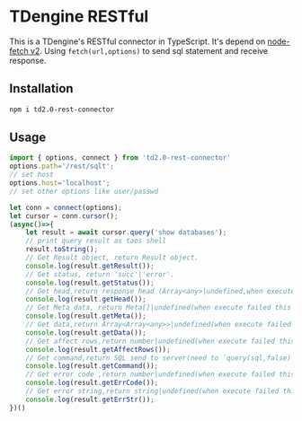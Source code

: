 # TDengine RESTful

This is a TDengine's RESTful connector in TypeScript. It's depend on [node-fetch v2](https://github.com/node-fetch/node-fetch/tree/2.x). Using `fetch(url,options)` to send sql statement and receive response.

## Installation

```bash
npm i td2.0-rest-connector
```

## Usage

```TypeScript
import { options, connect } from 'td2.0-rest-connector'
options.path='/rest/sqlt';
// set host
options.host='localhost';
// set other options like user/passwd

let conn = connect(options);
let cursor = conn.cursor();
(async()=>{
    let result = await cursor.query('show databases');
    // print query result as taos shell
    result.toString();
    // Get Result object, return Result object.
    console.log(result.getResult());
    // Get status, return 'succ'|'error'.
    console.log(result.getStatus());
    // Get head,return response head (Array<any>|undefined,when execute failed this is undefined).
    console.log(result.getHead());
    // Get Meta data, return Meta[]|undefined(when execute failed this is undefined).
    console.log(result.getMeta());
    // Get data,return Array<Array<any>>|undefined(when execute failed this is undefined).
    console.log(result.getData());
    // Get affect rows,return number|undefined(when execute failed this is undefined).
    console.log(result.getAffectRows());
    // Get command,return SQL send to server(need to `query(sql,false)`,set 'pure=false',default true).
    console.log(result.getCommand());
    // Get error code ,return number|undefined(when execute failed this is undefined).
    console.log(result.getErrCode());
    // Get error string,return string|undefined(when execute failed this is undefined).
    console.log(result.getErrStr());
})()

```
